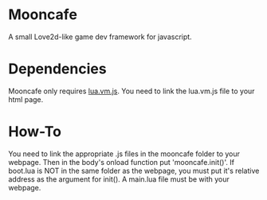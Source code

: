 # Mooncafe 

A small Love2d-like game dev framework for javascript.

# Dependencies

Mooncafe only requires [lua.vm.js](https://github.com/kripken/lua.vm.js). You need to link the lua.vm.js file to your html page.

# How-To

You need to link the appropriate .js files in the mooncafe folder to your webpage. Then in the body's onload function put 'mooncafe.init()'. If boot.lua is NOT in the same folder as the webpage, you must put it's relative address as the argument for init(). A main.lua file must be with your webpage.